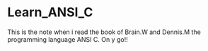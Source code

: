 # Learn_ANSI_C
This is the note when i read the book of Brain.W and Dennis.M the programming language ANSI C.
On y go!!

